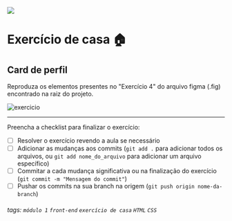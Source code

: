 ![](https://i.imgur.com/xG74tOh.png)

# Exercício de casa 🏠

## Card de perfil

Reproduza os elementos presentes no "Exercício 4" do arquivo figma (.fig) encontrado na raiz do projeto.

![exercicio](https://i.imgur.com/4kdlfeO.png)

---

Preencha a checklist para finalizar o exercício:

- [ ] Resolver o exercício revendo a aula se necessário
- [ ] Adicionar as mudanças aos commits (`git add .` para adicionar todos os arquivos, ou `git add nome_do_arquivo` para adicionar um arquivo específico)
- [ ] Commitar a cada mudança significativa ou na finalização do exercício (`git commit -m "Mensagem do commit"`)
- [ ] Pushar os commits na sua branch na origem (`git push origin nome-da-branch`)

###### tags: `módulo 1` `front-end` `exercício de casa` `HTML` `CSS`
